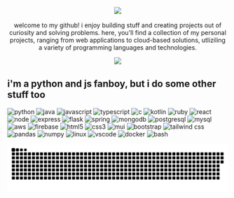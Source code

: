 <p align="center">
  <img src="https://capsule-render.vercel.app/api?text=hi%20there!%F0%9F%AA%81%EF%B8%8F&animation=fadeIn&type=waving&color=gradient&height=100&fontColor=264653"/>
</p>
<div class='contact_me' align="center">
  <p>welcome to my github! i enjoy building stuff and creating projects out of curiosity and solving problems. here, you'll find a collection of my personal projects, ranging from web applications to cloud-based solutions, utliziling a variety of programming languages and technologies.</p>
  
  <a href="https://www.linkedin.com/in/lincoln-li/">
    <img height="50" src="https://github.com/vivalkm/vivalkm/assets/83200994/48ca1f5b-23b6-4cfe-b64f-e8c5a48fdd80"/>
  </a>
</div>
<div>
  <h2> i'm a python and js fanboy, but i do some other stuff too</h2>

  
<img src="https://cdn.jsdelivr.net/gh/devicons/devicon/icons/python/python-original-wordmark.svg" alt="python"
    width="50" height="50" />
<img src="https://cdn.jsdelivr.net/gh/devicons/devicon/icons/java/java-original-wordmark.svg" alt="java" width="50"
    height="50" />
<img src="https://cdn.jsdelivr.net/gh/devicons/devicon/icons/javascript/javascript-original.svg" alt="javascript"
    width="50" height="50" />
<img src="https://cdn.jsdelivr.net/gh/devicons/devicon@latest/icons/typescript/typescript-original.svg" alt="typescript"
    width="50" height="50"  />
<img src="https://cdn.jsdelivr.net/gh/devicons/devicon/icons/c/c-original.svg" alt="c" width="50" height="50" />
<img src="https://cdn.jsdelivr.net/gh/devicons/devicon/icons/kotlin/kotlin-original-wordmark.svg" alt="kotlin"
    width="50" height="50" />
<img src="https://cdn.jsdelivr.net/gh/devicons/devicon/icons/ruby/ruby-plain-wordmark.svg" alt="ruby" width="50"
    height="50" />
<img src="https://cdn.jsdelivr.net/gh/devicons/devicon/icons/react/react-original-wordmark.svg" alt="react" width="50"
    height="50" />
<img src="https://cdn.jsdelivr.net/gh/devicons/devicon/icons/nodejs/nodejs-original-wordmark.svg" alt="node" width="50"
    height="50" />
<img src="https://cdn.jsdelivr.net/gh/devicons/devicon/icons/express/express-original-wordmark.svg" alt="express"
    width="50" height="50" />
<img src="https://cdn.jsdelivr.net/gh/devicons/devicon/icons/flask/flask-original-wordmark.svg" alt="flask" width="50"
    height="50" />
<img src="https://cdn.jsdelivr.net/gh/devicons/devicon@latest/icons/spring/spring-original.svg" alt="spring"  width="50"
    height="50" />
<img src="https://cdn.jsdelivr.net/gh/devicons/devicon/icons/mongodb/mongodb-original-wordmark.svg" width="50"
    height="50" alt="mongodb" />
<img src="https://cdn.jsdelivr.net/gh/devicons/devicon/icons/postgresql/postgresql-original-wordmark.svg" width="50"
    height="50" alt="postgresql" />
<img src="https://cdn.jsdelivr.net/gh/devicons/devicon/icons/mysql/mysql-original-wordmark.svg" width="50" height="50"
    alt="mysql" />
<img src="https://cdn.jsdelivr.net/gh/devicons/devicon/icons/amazonwebservices/amazonwebservices-original-wordmark.svg"
    width="50" height="50" alt="aws" />
<img src="https://cdn.jsdelivr.net/gh/devicons/devicon/icons/firebase/firebase-plain-wordmark.svg" width="50"
    height="50" alt="firebase" />
<img src="https://cdn.jsdelivr.net/gh/devicons/devicon/icons/html5/html5-original-wordmark.svg" width="50" height="50"
    alt="html5" />
<img src="https://cdn.jsdelivr.net/gh/devicons/devicon/icons/css3/css3-original-wordmark.svg" width="50" height="50"
    alt="css3" />
<img src="https://cdn.jsdelivr.net/gh/devicons/devicon@latest/icons/materialui/materialui-original.svg"  width="50"
    height="50" alt="mui" />
<img src="https://cdn.jsdelivr.net/gh/devicons/devicon/icons/bootstrap/bootstrap-original-wordmark.svg" width="50"
    height="50" alt="bootstrap" />
<img src="https://cdn.jsdelivr.net/gh/devicons/devicon/icons/tailwindcss/tailwindcss-original-wordmark.svg" width="50"
    height="50" alt="tailwind css" />
<img src="https://cdn.jsdelivr.net/gh/devicons/devicon/icons/pandas/pandas-original-wordmark.svg" width="50" height="50"
    alt="pandas" />
<img src="https://cdn.jsdelivr.net/gh/devicons/devicon/icons/numpy/numpy-original-wordmark.svg" width="50" height="50"
    alt="numpy" />
<img src="https://cdn.jsdelivr.net/gh/devicons/devicon/icons/linux/linux-original.svg" width="50" height="50"
    alt="linux" />
<img src="https://cdn.jsdelivr.net/gh/devicons/devicon/icons/vscode/vscode-original.svg" alt="vscode" width="50"
    height="50" />
<img src="https://cdn.jsdelivr.net/gh/devicons/devicon/icons/docker/docker-original-wordmark.svg" alt="docker"
    width="50" height="50" />
<img src="https://cdn.jsdelivr.net/gh/devicons/devicon/icons/bash/bash-original.svg" alt="bash" width="50"
    height="50" />
  

  ![Snake animation](https://github.com/vivalkm/vivalkm/blob/output/github-contribution-grid-snake.svg)






</div>
